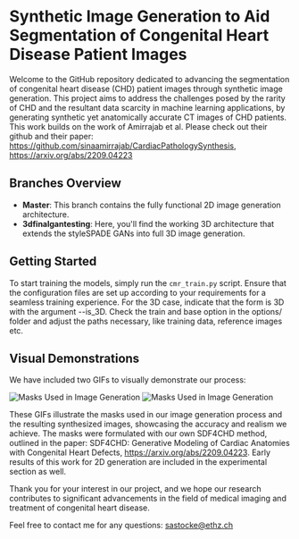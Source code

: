 # Synthetic Image Generation to Aid Segmentation of Congenital Heart Disease Patient Images

Welcome to the GitHub repository dedicated to advancing the segmentation of congenital heart disease (CHD) patient images through synthetic image generation. This project aims to address the challenges posed by the rarity of CHD and the resultant data scarcity in machine learning applications, by generating synthetic yet anatomically accurate CT images of CHD patients.
This work builds on the work of Amirrajab et al. Please check out their github and their paper: https://github.com/sinaamirrajab/CardiacPathologySynthesis, https://arxiv.org/abs/2209.04223 

## Branches Overview
- **Master**: This branch contains the fully functional 2D image generation architecture.
- **3dfinalgantesting**: Here, you'll find the working 3D architecture that extends the styleSPADE GANs into full 3D image generation. 

## Getting Started
To start training the models, simply run the `cmr_train.py` script. Ensure that the configuration files are set up according to your requirements for a seamless training experience. For the 3D case, indicate that the form is 3D with the argument --is_3D.
Check the train and base option in the options/ folder and adjust the paths necessary, like training data, reference images etc.


## Visual Demonstrations
We have included two GIFs to visually demonstrate our process:

![Masks Used in Image Generation](/home/sastocke/2Dslicesfor3D/gifs/img.gif)
![Masks Used in Image Generation](/home/sastocke/2Dslicesfor3D/gifs/real_image_axial_view.gif)

These GIFs illustrate the masks used in our image generation process and the resulting synthesized images, showcasing the accuracy and realism we achieve.
The masks were formulated with our own SDF4CHD method, outlined in the paper: SDF4CHD: Generative Modeling of Cardiac Anatomies with Congenital Heart Defects, https://arxiv.org/abs/2209.04223. 
Early results of this work for 2D generation are included in the experimental section as well.

Thank you for your interest in our project, and we hope our research contributes to significant advancements in the field of medical imaging and treatment of congenital heart disease.



Feel free to contact me for any questions: sastocke@ethz.ch 